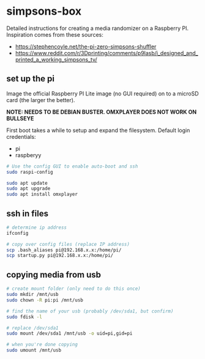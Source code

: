 # simpsons-box

Detailed instructions for creating a media randomizer on a Raspberry PI. Inspiration comes from these sources:

- https://stephencoyle.net/the-pi-zero-simpsons-shuffler
- https://www.reddit.com/r/3Dprinting/comments/p9lasb/i_designed_and_printed_a_working_simpsons_tv/

## set up the pi

Image the official Raspberry PI Lite image (no GUI required) on to a microSD card (the larger the better).

**NOTE: NEEDS TO BE DEBIAN BUSTER. OMXPLAYER DOES NOT WORK ON BULLSEYE**

First boot takes a while to setup and expand the filesystem. Default login credentials:

- pi
- raspberyy

```bash
# Use the config GUI to enable auto-boot and ssh
sudo raspi-config

sudo apt update
sudo apt upgrade
sudo apt install omxplayer
```

## ssh in files

```bash
# determine ip address
ifconfig

# copy over config files (replace IP address)
scp .bash_aliases pi@192.168.x.x:/home/pi/
scp startup.py pi@192.168.x.x:/home/pi/
```

## copying media from usb

```bash
# create mount folder (only need to do this once)
sudo mkdir /mnt/usb
sudo chown -R pi:pi /mnt/usb

# find the name of your usb (probably /dev/sda1, but confirm)
sudo fdisk -l

# replace /dev/sda1
sudo mount /dev/sda1 /mnt/usb -o uid=pi,gid=pi

# when you're done copying
sudo umount /mnt/usb
```
